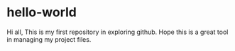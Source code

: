 # hello-world
Hi all,
      This is my first repository in exploring github. Hope this is a great tool in managing my project files.
